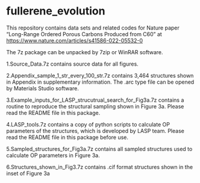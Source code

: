 # fullerene_evolution
This repository contains data sets and related codes for Nature paper “Long-Range Ordered Porous Carbons Produced from C60” at https://www.nature.com/articles/s41586-022-05532-0

The 7z package can be unpacked by 7zip or WinRAR software.

1.Source_Data.7z contains source data for all figures.

2.Appendix_sample_1_str_every_100_str.7z contains 3,464 structures shown in Appendix in supplementary information. The .arc type file can be opened by Materials Studio software.

3.Example_inputs_for_LASP_strucutrual_search_for_Fig3a.7z contains a routine to reproduce the structural sampling shown in Figure 3a. Please read the README file in this package.

4.LASP_tools.7z contains a copy of python scripts to calculate OP parameters of the structures, which is developed by LASP team. Please read the README file in this package before use.

5.Sampled_structures_for_Fig3a.7z contains all sampled structures used to calculate OP parameters in Figure 3a.

6.Structures_shown_in_Fig3.7z contains .cif format structures shown in the inset of Figure 3a
